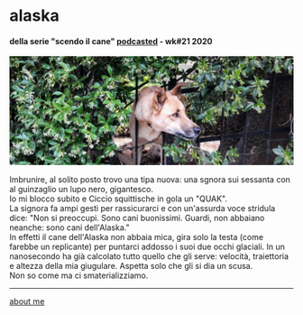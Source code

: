 # alaska
#### della serie "scendo il cane" [podcasted](https://anchor.fm/cacioman) -  wk#21 2020  

![](/20wk21scendoilcane2405.png)  

Imbrunire, al solito posto trovo una tipa nuova: una sgnora sui sessanta con al guinzaglio un lupo nero, gigantesco.  
Io mi blocco subito e Ciccio squittische in gola un "QUAK".  
La signora fa ampi gesti per rassicurarci e con un'assurda voce stridula dice: "Non si preoccupi. Sono cani buonissimi. Guardi, non abbaiano neanche: sono cani dell'Alaska."  
In effetti il cane dell'Alaska non abbaia mica, gira solo la testa (come farebbe un replicante) per puntarci addosso i suoi due occhi glaciali. In un nanosecondo ha già calcolato tutto quello che gli serve: velocità, traiettoria e altezza della mia giugulare. Aspetta solo che gli si dia un scusa.  
Non so come ma ci smaterializziamo.  

---  
[about me](https://about.me/cacioman)
